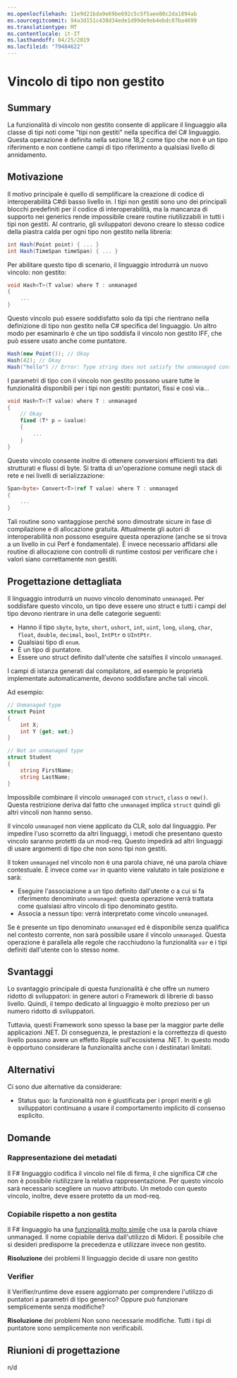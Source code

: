 ```yaml
---
ms.openlocfilehash: 11e9d21bda9e69be692c5c5f5aee80c2da1894ab
ms.sourcegitcommit: 94a3d151c438d34ede1d99de9eb4ebdc07ba4699
ms.translationtype: MT
ms.contentlocale: it-IT
ms.lasthandoff: 04/25/2019
ms.locfileid: "79484622"
---
```

# <a name="unmanaged-type-constraint"></a>Vincolo di tipo non gestito

## <a name="summary"></a>Summary
[summary]: #summary

La funzionalità di vincolo non gestito consente di applicare il linguaggio alla classe di tipi noti come "tipi non gestiti" nella specifica del C# linguaggio.  Questa operazione è definita nella sezione 18,2 come tipo che non è un tipo riferimento e non contiene campi di tipo riferimento a qualsiasi livello di annidamento.  

## <a name="motivation"></a>Motivazione
[motivation]: #motivation

Il motivo principale è quello di semplificare la creazione di codice di interoperabilità C#di basso livello in. I tipi non gestiti sono uno dei principali blocchi predefiniti per il codice di interoperabilità, ma la mancanza di supporto nei generics rende impossibile creare routine riutilizzabili in tutti i tipi non gestiti. Al contrario, gli sviluppatori devono creare lo stesso codice della piastra calda per ogni tipo non gestito nella libreria:

```csharp
int Hash(Point point) { ... } 
int Hash(TimeSpan timeSpan) { ... } 
```

Per abilitare questo tipo di scenario, il linguaggio introdurrà un nuovo vincolo: non gestito:

```csharp
void Hash<T>(T value) where T : unmanaged
{
    ...
}
```

Questo vincolo può essere soddisfatto solo da tipi che rientrano nella definizione di tipo non gestito nella C# specifica del linguaggio. Un altro modo per esaminarlo è che un tipo soddisfa il vincolo non gestito IFF, che può essere usato anche come puntatore. 

```csharp
Hash(new Point()); // Okay 
Hash(42); // Okay
Hash("hello") // Error: Type string does not satisfy the unmanaged constraint
```

I parametri di tipo con il vincolo non gestito possono usare tutte le funzionalità disponibili per i tipi non gestiti: puntatori, fissi e così via... 

```csharp
void Hash<T>(T value) where T : unmanaged
{
    // Okay
    fixed (T* p = &value) 
    { 
        ...
    }
}
```

Questo vincolo consente inoltre di ottenere conversioni efficienti tra dati strutturati e flussi di byte. Si tratta di un'operazione comune negli stack di rete e nei livelli di serializzazione:

```csharp
Span<byte> Convert<T>(ref T value) where T : unmanaged 
{
    ...
}
```

Tali routine sono vantaggiose perché sono dimostrate sicure in fase di compilazione e di allocazione gratuita.  Attualmente gli autori di interoperabilità non possono eseguire questa operazione (anche se si trova a un livello in cui Perf è fondamentale).  È invece necessario affidarsi alle routine di allocazione con controlli di runtime costosi per verificare che i valori siano correttamente non gestiti.

## <a name="detailed-design"></a>Progettazione dettagliata
[design]: #detailed-design

Il linguaggio introdurrà un nuovo vincolo denominato `unmanaged`. Per soddisfare questo vincolo, un tipo deve essere uno struct e tutti i campi del tipo devono rientrare in una delle categorie seguenti:

- Hanno il tipo `sbyte`, `byte`, `short`, `ushort`, `int`, `uint`, `long`, `ulong`, `char`, `float`, `double`, `decimal`, `bool`, `IntPtr` o `UIntPtr`.
- Qualsiasi tipo di `enum`.
- È un tipo di puntatore.
- Essere uno struct definito dall'utente che satsifies il vincolo `unmanaged`.

I campi di istanza generati dal compilatore, ad esempio le proprietà implementate automaticamente, devono soddisfare anche tali vincoli. 

Ad esempio:

```csharp
// Unmanaged type
struct Point 
{ 
    int X;
    int Y {get; set;}
}

// Not an unmanaged type
struct Student 
{ 
    string FirstName;
    string LastName;
}
``` 

Impossibile combinare il vincolo `unmanaged` con `struct`, `class` o `new()`. Questa restrizione deriva dal fatto che `unmanaged` implica `struct` quindi gli altri vincoli non hanno senso.

Il vincolo `unmanaged` non viene applicato da CLR, solo dal linguaggio. Per impedire l'uso scorretto da altri linguaggi, i metodi che presentano questo vincolo saranno protetti da un mod-req. Questo impedirà ad altri linguaggi di usare argomenti di tipo che non sono tipi non gestiti.

Il token `unmanaged` nel vincolo non è una parola chiave, né una parola chiave contestuale. È invece come `var` in quanto viene valutato in tale posizione e sarà:

- Eseguire l'associazione a un tipo definito dall'utente o a cui si fa riferimento denominato `unmanaged`: questa operazione verrà trattata come qualsiasi altro vincolo di tipo denominato gestito. 
- Associa a nessun tipo: verrà interpretato come vincolo `unmanaged`.

Se è presente un tipo denominato `unmanaged` ed è disponibile senza qualifica nel contesto corrente, non sarà possibile usare il vincolo `unmanaged`. Questa operazione è parallela alle regole che racchiudono la funzionalità `var` e i tipi definiti dall'utente con lo stesso nome. 

## <a name="drawbacks"></a>Svantaggi
[drawbacks]: #drawbacks

Lo svantaggio principale di questa funzionalità è che offre un numero ridotto di sviluppatori: in genere autori o Framework di librerie di basso livello.  Quindi, il tempo dedicato al linguaggio è molto prezioso per un numero ridotto di sviluppatori. 

Tuttavia, questi Framework sono spesso la base per la maggior parte delle applicazioni .NET.  Di conseguenza, le prestazioni e la correttezza di questo livello possono avere un effetto Ripple sull'ecosistema .NET.  In questo modo è opportuno considerare la funzionalità anche con i destinatari limitati.

## <a name="alternatives"></a>Alternativi
[alternatives]: #alternatives

Ci sono due alternative da considerare:

- Status quo: la funzionalità non è giustificata per i propri meriti e gli sviluppatori continuano a usare il comportamento implicito di consenso esplicito.

## <a name="questions"></a>Domande
[quesions]: #questions

### <a name="metadata-representation"></a>Rappresentazione dei metadati

Il F# linguaggio codifica il vincolo nel file di firma, il che significa C# che non è possibile riutilizzare la relativa rappresentazione. Per questo vincolo sarà necessario scegliere un nuovo attributo. Un metodo con questo vincolo, inoltre, deve essere protetto da un mod-req.

### <a name="blittable-vs-unmanaged"></a>Copiabile rispetto a non gestita
Il F# linguaggio ha una [funzionalità molto simile](https://docs.microsoft.com/dotnet/articles/fsharp/language-reference/generics/constraints) che usa la parola chiave unmanaged. Il nome copiabile deriva dall'utilizzo di Midori.  È possibile che si desideri predisporre la precedenza e utilizzare invece non gestito. 

**Risoluzione** dei problemi Il linguaggio decide di usare non gestito 

### <a name="verifier"></a>Verifier

Il Verifier/runtime deve essere aggiornato per comprendere l'utilizzo di puntatori a parametri di tipo generico?  Oppure può funzionare semplicemente senza modifiche?

**Risoluzione** dei problemi Non sono necessarie modifiche. Tutti i tipi di puntatore sono semplicemente non verificabili. 

## <a name="design-meetings"></a>Riunioni di progettazione

n/d
